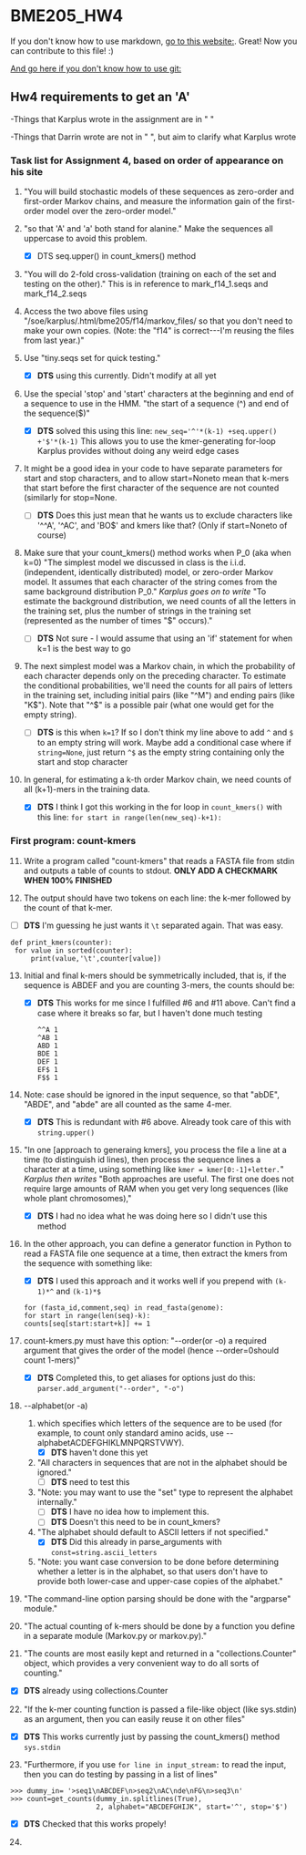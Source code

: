 # BME205_HW4

If you don't know how to use markdown, [go to this website:](https://github.com/adam-p/markdown-here/wiki/Markdown-Cheatsheet). Great! Now you can contribute to this file! :)

[And go here if you don't know how to use git:](http://rogerdudler.github.io/git-guide/)

## Hw4 requirements to get an 'A'

-Things that Karplus wrote in the assignment are in " "

-Things that Darrin wrote are not in " ", but aim to clarify what
 Karplus wrote

### Task list for Assignment 4, based on order of appearance on his site

1. "You will build stochastic models of these sequences as zero-order
and first-order Markov chains, and measure the information gain of the
first-order model over the zero-order model."

2. "so that 'A' and 'a' both stand for alanine." Make the sequences
all uppercase to avoid this problem.
    - [X] DTS seq.upper() in count_kmers() method

3. "You will do 2-fold cross-validation (training on each of the set
and testing on the other)." This is in reference to mark_f14_1.seqs
and mark_f14_2.seqs

4. Access the two above files using
"/soe/karplus/.html/bme205/f14/markov_files/ so that you don't need to
make your own copies.  (Note: the "f14" is correct---I'm reusing the
files from last year.)"

5. Use "tiny.seqs set for quick testing."
   - [X] **DTS** using this currently. Didn't modify at all yet

6. Use the special 'stop' and 'start' characters at the beginning and
end of a sequence to use in the HMM. "the start of a sequence (^) and
end of the sequence($)"
    - [X] **DTS** solved this using this line:
    `new_seq='^'*(k-1) +seq.upper() +'$'*(k-1)`
    This allows you to use the kmer-generating for-loop Karplus
    provides without doing any weird edge cases

7. It might be a good idea in your code to have separate parameters
for start and stop characters, and to allow start=Noneto mean that
k-mers that start before the first character of the sequence are not
counted (similarly for stop=None.
    - [ ] **DTS** Does this just mean that he wants us to exclude
      characters like '^^A', '^AC', and 'BO$' and kmers like that?
      (Only if start=Noneto of course)

8. Make sure that your count_kmers() method works when P_0 (aka when
k=0) "The simplest model we discussed in class is the
i.i.d. (independent, identically distributed) model, or zero-order
Markov model. It assumes that each character of the string comes from
the same background distribution P_0." *Karplus goes on to write* "To
estimate the background distribution, we need counts of all the
letters in the training set, plus the number of strings in the
training set (represented as the number of times "$" occurs)."
    - [ ] **DTS** Not sure - I would assume that using an 'if'
      statement for when k=1 is the best way to go

9. The next simplest model was a Markov chain, in which the
probability of each character depends only on the preceding
character. To estimate the conditional probabilities, we'll need the
counts for all pairs of letters in the training set, including initial
pairs (like "^M") and ending pairs (like "K$"). Note that "^$" is a
possible pair (what one would get for the empty string).
    - [ ] **DTS** is this when `k=1`? If so I don't think my line
      above to add `^` and `$` to an empty string will work. Maybe
      add a conditional case where if `string=None`, just return `^$`
      as the empty string containing only the start and stop character

10. In general, for estimating a k-th order Markov chain, we need
counts of all (k+1)-mers in the training data.
    - [X] **DTS** I think I got this working in the for loop in
      `count_kmers()` with this line: `for start in
      range(len(new_seq)-k+1):`

### First program: count-kmers

11. Write a program called "count-kmers" that reads a FASTA file from
stdin and outputs a table of counts to stdout. **ONLY ADD A CHECKMARK
WHEN 100% FINISHED**

12. The output should have two tokens on each line: the k-mer followed
by the count of that k-mer.
   - [ ] **DTS** I'm guessing he just wants it `\t` separated again. That was easy.
   
   ```
   def print_kmers(counter):
    for value in sorted(counter):
        print(value,'\t',counter[value])
   ```

13. Initial and final k-mers should be symmetrically included, that
is, if the sequence is ABDEF and you are counting 3-mers, the counts
should be:
    - [X] **DTS** This works for me since I fulfilled #6 and #11
      above. Can't find a case where it breaks so far, but I haven't
      done much testing

      ```
      ^^A 1
      ^AB 1
      ABD 1
      BDE 1
      DEF 1
      EF$ 1
      F$$ 1
      ```

14. Note: case should be ignored in the input sequence, so that
"abDE", "ABDE", and "abde" are all counted as the same 4-mer.
    - [X] **DTS** This is redundant with #6 above. Already took care
      of this with `string.upper()`

15. "In one [approach to generaing kmers], you process the file a line
at a time (to distinguish id lines), then process the sequence lines a
character at a time, using something like `kmer = kmer[0:-1]+letter.`"
*Karplus then writes* "Both approaches are useful. The first one does
not require large amounts of RAM when you get very long sequences
(like whole plant chromosomes),"
    - [X] **DTS** I had no idea what he was doing here so I didn't use
      this method

16. In the other approach, you can define a generator function in
Python to read a FASTA file one sequence at a time, then extract the
kmers from the sequence with something like:
    - [X] **DTS** I used this approach and it works well if you prepend
     with `(k-1)*^` and `(k-1)*$`
     
     ```
     for (fasta_id,comment,seq) in read_fasta(genome):
     for start in range(len(seq)-k):
     counts[seq[start:start+k]] += 1
     ```

17. count-kmers.py must have this option: "--order(or -o) a required
argument that gives the order of the model (hence --order=0should
count 1-mers)"
      - [X] **DTS** Completed this, to get aliases for options just do
        this: `parser.add_argument("--order", "-o")`

18. --alphabet(or -a)
    1. which specifies which letters of the sequence are to be used
      (for example, to count only standard amino acids, use --
      alphabetACDEFGHIKLMNPQRSTVWY).
        - [X] **DTS** haven't done this yet
    2. "All characters in sequences that are not in the alphabet should be ignored."
       - [ ] **DTS** need to test this
    3. "Note: you may want to use the "set" type to represent the alphabet internally."
       - [ ] **DTS** I have no idea how to implement this.
       - [ ] **DTS** Doesn't this need to be in count_kmers?
    4. "The alphabet should default to ASCII letters if not specified."
       - [X] **DTS** Did this already in parse_arguments with `const=string.ascii_letters`
    5. "Note: you want case conversion to be done before determining whether a letter is in the alphabet, so that users don't have to provide both lower-case and upper-case copies of the alphabet."

19. "The command-line option parsing should be done with the "argparse" module."

20. "The actual counting of k-mers should be done by a function you
define in a separate module (Markov.py or markov.py)."

21. "The counts are most easily kept and returned in a
"collections.Counter" object, which provides a very convenient way to
do all sorts of counting."
   - [X] **DTS** already using collections.Counter

22. "If the k-mer counting function is passed a file-like object (like
sys.stdin) as an argument, then you can easily reuse it on other files"
   - [X] **DTS** This works currently just by passing the count_kmers() method `sys.stdin`

23. "Furthermore, if you use `for line in input_stream:` to read the
input, then you can do testing by passing in a list of lines"

   ```
   >>> dummy_in= '>seq1\nABCDEF\n>seq2\nAC\nde\nFG\n>seq3\n'
   >>> count=get_counts(dummy_in.splitlines(True),
                        2, alphabet="ABCDEFGHIJK", start='^', stop='$')
   ```
   - [X] **DTS** Checked that this works propely!

24. 